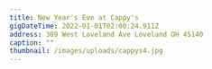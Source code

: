 ```yaml
---
title: New Year's Eve at Cappy's
gigDateTime: 2022-01-01T02:00:24.911Z
address: 309 West Loveland Ave Loveland OH 45140
caption: ""
thumbnail: /images/uploads/cappys4.jpg
---
```

